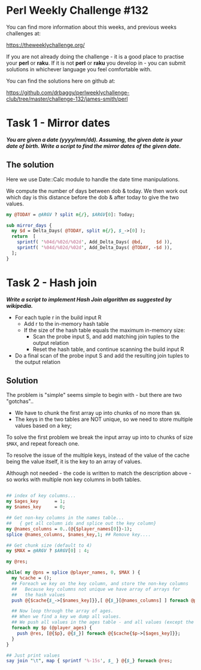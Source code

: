 # Perl Weekly Challenge #132

You can find more information about this weeks, and previous weeks challenges at:

  https://theweeklychallenge.org/

If you are not already doing the challenge - it is a good place to practise your
**perl** or **raku**. If it is not **perl** or **raku** you develop in - you can
submit solutions in whichever language you feel comfortable with.

You can find the solutions here on github at:

https://github.com/drbaggy/perlweeklychallenge-club/tree/master/challenge-132/james-smith/perl

# Task 1 - Mirror dates

***You are given a date (yyyy/mm/dd). Assuming, the given date is your date of birth. Write a script to find the mirror dates of the given date.***

## The solution

Here we use Date::Calc module to handle the date time manipulations.

We compute the number of days between dob & today. We then work out which day is this distance before the dob & after today to give the two values.
```perl
my @TODAY = @ARGV ? split m{/}, $ARGV[0]: Today;

sub mirror_days {
  my $d = Delta_Days( @TODAY, split m{/}, $_->[0] );
  return  [
    sprintf( '%04d/%02d/%02d', Add_Delta_Days( @bd,     $d )),
    sprintf( '%04d/%02d/%02d', Add_Delta_Days( @TODAY, -$d )),
  ];
}
```

# Task 2 - Hash join

***Write a script to implement Hash Join algorithm as suggested by wikipedia.***

 * For each tuple r in the build input R
   * Add r to the in-memory hash table
   * If the size of the hash table equals the maximum in-memory size:
     * Scan the probe input S, and add matching join tuples to the output relation
     * Reset the hash table, and continue scanning the build input R
 * Do a final scan of the probe input S and add the resulting join tuples to the output relation


## Solution

The problem is "simple" seems simple to begin with - but there are two "gotchas"..

 * We have to chunk the first array up into chunks of no more than `$N`.
 * The keys in the two tables are NOT unique, so we need to store multiple values based on a key;
 
To solve the first problem we break the input array up into to chunks of size `$MAX`, and repeat foreach one.

To resolve the issue of the multiple keys, instead of the value of the cache being the value itself, it is the key to an array of values.

Although not needed - the code is written to match the description above - so works with multiple non key columns in both tables.

```perl

## index of key columns...
my $ages_key      = 1;
my $names_key     = 0;

## Get non-key columns in the names table... 
##   { get all column ids and splice out the key column}
my @names_columns = 0..(@{$player_names[0]}-1); 
splice @names_columns, $names_key,1; ## Remove key....

## Get chunk size (default to 4)
my $MAX = @ARGV ? $ARGV[0] : 4;

my @res;

while( my @pns = splice @player_names, 0, $MAX ) {
  my %cache = ();
  ## Foreach we key on the key column, and store the non-key columns
  ##   Because key columns not unique we have array of arrays for
  ##   the hash values
  push @{$cache{$_->[$names_key]}},[ @{$_}[@names_columns] ] foreach @pns;

  ## Now loop through the array of ages.
  ## When we find a key we dump all values.
  ## We push all values in the ages table - and all values (except the key) of the names table
  foreach my $p (@player_ages) {
    push @res, [@{$p}, @{$_}] foreach @{$cache{$p->[$ages_key]}};
  }
}

## Just print values
say join "\t", map { sprintf '%-15s', $_ } @{$_} foreach @res;
```
